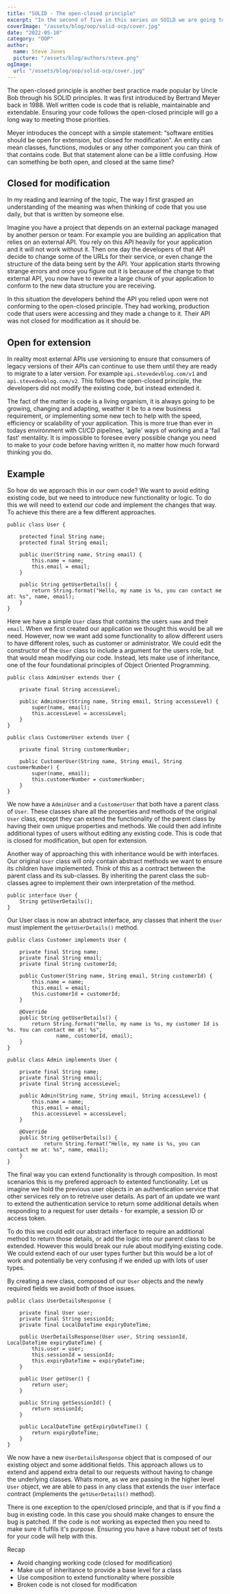 ```yaml
---
title: "SOLID - The open-closed principle"
excerpt: "In the second of five in this series on SOILD we are going to delve into the next letter O or the open/closed principle."
coverImage: "/assets/blog/oop/solid-ocp/cover.jpg"
date: "2022-05-10"
category: "OOP"
author:
  name: Steve Jones
  picture: "/assets/blog/authors/steve.png"
ogImage:
  url: "/assets/blog/oop/solid-ocp/cover.jpg"
---
```


The open-closed principle is another best practice made popular by Uncle Bob through his SOLID principles. It was first introduced by Bertrand Meyer back in 1988. Well written code is code that is reliable, maintainable and extendable. Ensuring your code follows the open-closed principle will go a long way to meeting those priorities.

Meyer introduces the concept with a simple statement: “software entities should be open for extension, but closed for modification”. An entity can mean classes, functions, modules or any other component you can think of that contains code. But that statement alone can be a little confusing. How can something be both open, and closed at the same time?

## Closed for modification

In my reading and learning of the topic, The way I first grasped an understanding of the meaning was when thinking of code that you use daily, but that is written by someone else.

Imagine you have a project that depends on an external package managed by another person or team. For example you are building an application that relies on an external API. You rely on this API heavily for your application and it will not work without it. Then one day the developers of that API decide to change some of the URLs for their service, or even change the structure of the data being sent by the API. Your application starts throwing strange errors and once you figure out it is because of the change to that external API, you now have to rewrite a large chunk of your application to conform to the new data structure you are receiving.

In this situation the developers behind the API you relied upon were not conforming to the open-closed principle. They had working, production code that users were accessing and they made a change to it. Their API was not closed for modification as it should be.

## Open for extension

In reality most external APIs use versioning to ensure that consumers of legacy versions of their APIs can continue to use them until they are ready to migrate to a later version. For example `api.stevedevblog.com/v1` and `api.stevedevblog.com/v2`. This follows the open-closed principle, the developers did not modify the existing code, but instead extended it.

The fact of the matter is code is a living organism, it is always going to be growing, changing and adapting, weather it be to a new business requirement, or implementing some new tech to help with the speed, efficiency or scalability of your application. This is more true than ever in todays environment with CI/CD pipelines, 'agile' ways of working and a 'fail fast' mentality. It is impossible to foresee every possible change you need to make to your code before having written it, no matter how much forward thinking you do.

## Example

So how do we approach this in our own code? We want to avoid editing existing code, but we need to introduce new functionality or logic. To do this we will need to extend our code and implement the changes that
way. To achieve this there are a few different approaches.

```
public class User {

    protected final String name;
    protected final String email;

    public User(String name, String email) {
        this.name = name;
        this.email = email;
    }

    public String getUserDetails() {
        return String.format("Hello, my name is %s, you can contact me at: %s", name, email);
    }
}

```

Here we have a simple `User` class that contains the users `name` and their `email`. When we first created our application we thought this would be all we need. However, now we want add some functionality to allow different users to have different roles, such as customer or administrator. We could edit the constructor of the `User` class to include a argument for the users role, but that would mean modifying our code. Instead, lets make use of inheritance, one of the four foundational principles of Object Oriented Programming.

```
public class AdminUser extends User {

    private final String accessLevel;

    public AdminUser(String name, String email, String accessLevel) {
        super(name, email);
        this.accessLevel = accessLevel;
    }
}

public class CustomerUser extends User {

    private final String customerNumber;

    public CustomerUser(String name, String email, String customerNumber) {
        super(name, email);
        this.customerNumber = customerNumber;
    }
}

```

We now have a `AdminUser` and a `CustomerUser` that both have a parent class of `User`. These classes share all the properties and methods of the original `User` class, except they can extend the functionality of the parent class by having their own unique properties and methods. We could then add infinite additional types of users without editing any existing code. This is code that is closed for modification, but open for extension.

Another way of approaching this with inheritance would be with interfaces. Our original `User` class will only contain abstract methods we want to ensure its children have implemented. Think of this as a contract between the parent class and its sub-classes. By inheriting the parent class the sub-classes agree to implement their own interpretation of the method.

```
public interface User {
    String getUserDetails();
}

```

Our User class is now an abstract interface, any classes that inherit the `User` must implement the `getUserDetails()` method.

```
public class Customer implements User {

    private final String name;
    private final String email;
    private final String customerId;

    public Customer(String name, String email, String customerId) {
        this.name = name;
        this.email = email;
        this.customerId = customerId;
    }

    @Override
    public String getUserDetails() {
        return String.format("Hello, my name is %s, my customer Id is %s. You can contact me at: %s",
                name, customerId, email);
    }
}

public class Admin implements User {

    private final String name;
    private final String email;
    private final String accessLevel;

    public Admin(String name, String email, String accessLevel) {
        this.name = name;
        this.email = email;
        this.accessLevel = accessLevel;
    }

    @Override
    public String getUserDetails() {
            return String.format("Hello, my name is %s, you can contact me at: %s", name, email);
    }
}

```

The final way you can extend functionality is through composition. In most scenarios this is my prefered approach to extented functionality. Let us imagine we hold the previous user objects in an authentication service that other services rely on to retreive user details. As part of an update we want to extend the authentication service to return some additional details when responding to a request for user details - for example, a session ID or access token.

To do this we could edit our abstract interface to require an additional method to return those details, or add the logic into our parent class to be extended. However this would break our rule about modifying existing code. We could extend each of our user types further but this would be a lot of work and potentially be very confusing if we ended up with lots of user types.

By creating a new class, composed of our `User` objects and the newly required fields we avoid both of thsoe issues.

```
public class UserDetailsResponse {

    private final User user;
    private final String sessionId;
    private final LocalDateTime expiryDateTime;

    public UserDetailsResponse(User user, String sessionId, LocalDateTime expiryDateTime) {
        this.user = user;
        this.sessionId = sessionId;
        this.expiryDateTime = expiryDateTime;
    }

    public User getUser() {
        return user;
    }

    public String getSessionId() {
        return sessionId;
    }

    public LocalDateTime getExpiryDateTime() {
        return expiryDateTime;
    }
}

```

We now have a new `UserDetailsResponse` object that is composed of our existing object and some additional fields. This approach allows us to extend and append extra detail to our requests without having to change the underlying classes. Whats more, as we are passing in the higher level `User` object, we are able to pass in any class that extends the `User` interface contract (implements the `getUserDetails()` method).

There is one exception to the open/closed principle, and that is if you find a bug in existing code. In this case you should make changes to ensure the bug is patched. If the code is not working as expected then you need to make sure it fulfils it's purpose. Ensuring you have a have robust set of tests for your code will help with this.

Recap

- Avoid changing working code (closed for modification)
- Make use of inheritance to provide a base level for a class
- Use composition to extend functionality where possible
- Broken code is not closed for modification
